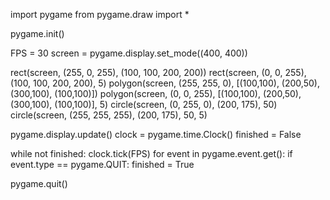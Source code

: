 
import pygame
from pygame.draw import *

pygame.init()

FPS = 30
screen = pygame.display.set_mode((400, 400))

rect(screen, (255, 0, 255), (100, 100, 200, 200))
rect(screen, (0, 0, 255), (100, 100, 200, 200), 5)
polygon(screen, (255, 255, 0), [(100,100), (200,50),
                               (300,100), (100,100)])
polygon(screen, (0, 0, 255), [(100,100), (200,50),
                               (300,100), (100,100)], 5)
circle(screen, (0, 255, 0), (200, 175), 50)
circle(screen, (255, 255, 255), (200, 175), 50, 5)

pygame.display.update()
clock = pygame.time.Clock()
finished = False

while not finished:
    clock.tick(FPS)
    for event in pygame.event.get():
        if event.type == pygame.QUIT:
            finished = True

pygame.quit()
